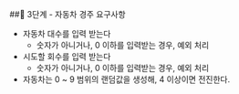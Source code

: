 ##🚀 3단계 - 자동차 경주 요구사항

- 자동차 대수를 입력 받는다
  - 숫자가 아니거나, 0 이하를 입력받는 경우, 예외 처리
- 시도할 회수를 입력 받는다
  - 숫자가 아니거나, 0 이하를 입력받는 경우, 예외 처리
- 자동차는 0 ~ 9 범위의 랜덤값을 생성해, 4 이상이면 전진한다.
